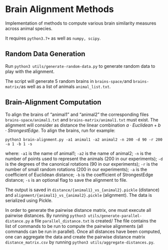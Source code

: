 # Brain Alignment Methods

Implementation of methods to compute various brain similarity measures across animal species.

It requires `python3.7+` as well as `numpy, scipy`.

## Random Data Generation

Run `python3 utils/generate-random-data.py` to generate random data to play with the alignment.

The script will generate 5 random brains in `brains-space/`and `brains-matrix/`as well as a list of animals `animal_list.txt`.

## Brain-Alignment Computation

To align the brains of “animal1” and “animal2” the corresponding files `brains-space/animal1.txt` and `brains-matrix/animal1.txt` must exist. The alignment will consider as distance the linear combination $a \cdot Euclidean + b \cdot StrongestEdge$. To align the brains, run for example:

```python3 brain-alignment.py -a1 animal1 -a2 animal2 -n 200 -d 90 -r 200 -a 1 -b 1 -s```

where: `-a1` is the name of animal1; `-a2` is the name of animal2; `-n` is the number of points used to represent the animals (200 in our experiments); `-d` is the degrees of the canonical rotations (90 in our experiments); `-r` is the number of small random rotations (200 in our experiments); `-a` is the coefficient of Euclidean distance; `-b` is the coefficient of StrongestEdge distance; `-s` is an optional flag to save the alignment to file.

The output is saved in `distance/{animal1}_vs_{animal2}.pickle` (distance) and `alignment/{animal1}_vs_{animal2}.pickle` (alignment). The data is serialized using Pickle.

In order to generate the pairwise distance matrix, one must execute all pairwise distances. By running `python3 utils/generate-parallel-distance.py` a file `parallel_distance.txt` is created/ The file contains the list of commands to be run to compute the pairwise alignments (all commands can be run in parallel). Once all distances have been computed, one can aggregate the data and create the pairwise distance matrix `distance_matrix.csv` by running `python3 utils/aggregate-distances.py`.
